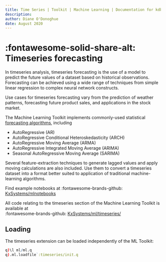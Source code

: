 ```yaml
---
title: Time Series | Toolkit | Machine Learning | Documentation for kdb+ and q
description: 
author: Diane O'Donoghue
date: August 2020
---
```

# :fontawesome-solid-share-alt: Timeseries forecasting


In timeseries analysis, timeseries forecasting is the use of a model to predict the future values of a dataset based on historical observations. Forecasting can be achieved using a wide range of techniques from simple linear regression to complex neural network constructs. 

Use cases for timeseries forecasting vary from the prediction of weather patterns, forecasting future product sales, and applications in the stock market.

The Machine Learning Toolkit implements commonly-used statistical [forecasting algorithms](models.md), including

-   AutoRegressive (AR)
-   AutoRegressive Conditional Heteroskedasticity (ARCH)
-   AutoRegressive Moving Average (ARMA)
-   AutoRegressive Integrated Moving Average (ARIMA)
-   Seasonal AutoRegressive Moving Average (SARIMA)

Several feature-extraction techniques to generate lagged values and apply moving calculations are also included. Use them to convert a timeseries dataset into a format better suited to application of traditional machine-learning algorithms.

Find example notebooks at
:fontawesome-brands-github:
[KxSystems/mlnotebooks](https://github.com/kxsystems/mlnotebooks)

All code relating to the timeseries section of the Machine Learning Toolkit is available at
<br>
:fontawesome-brands-github:
[KxSystems/ml/timeseries/](https://github.com/kxsystems/ml/tree/master/timeseries)


## Loading

The timeseries extension can be loaded independently of the ML Toolkit:

```q
q)\l ml/ml.q
q).ml.loadfile`:timeseries/init.q
```
